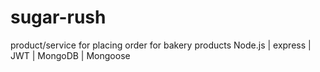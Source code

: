 # sugar-rush
product/service for placing order for bakery products 
Node.js | express | JWT | MongoDB | Mongoose
